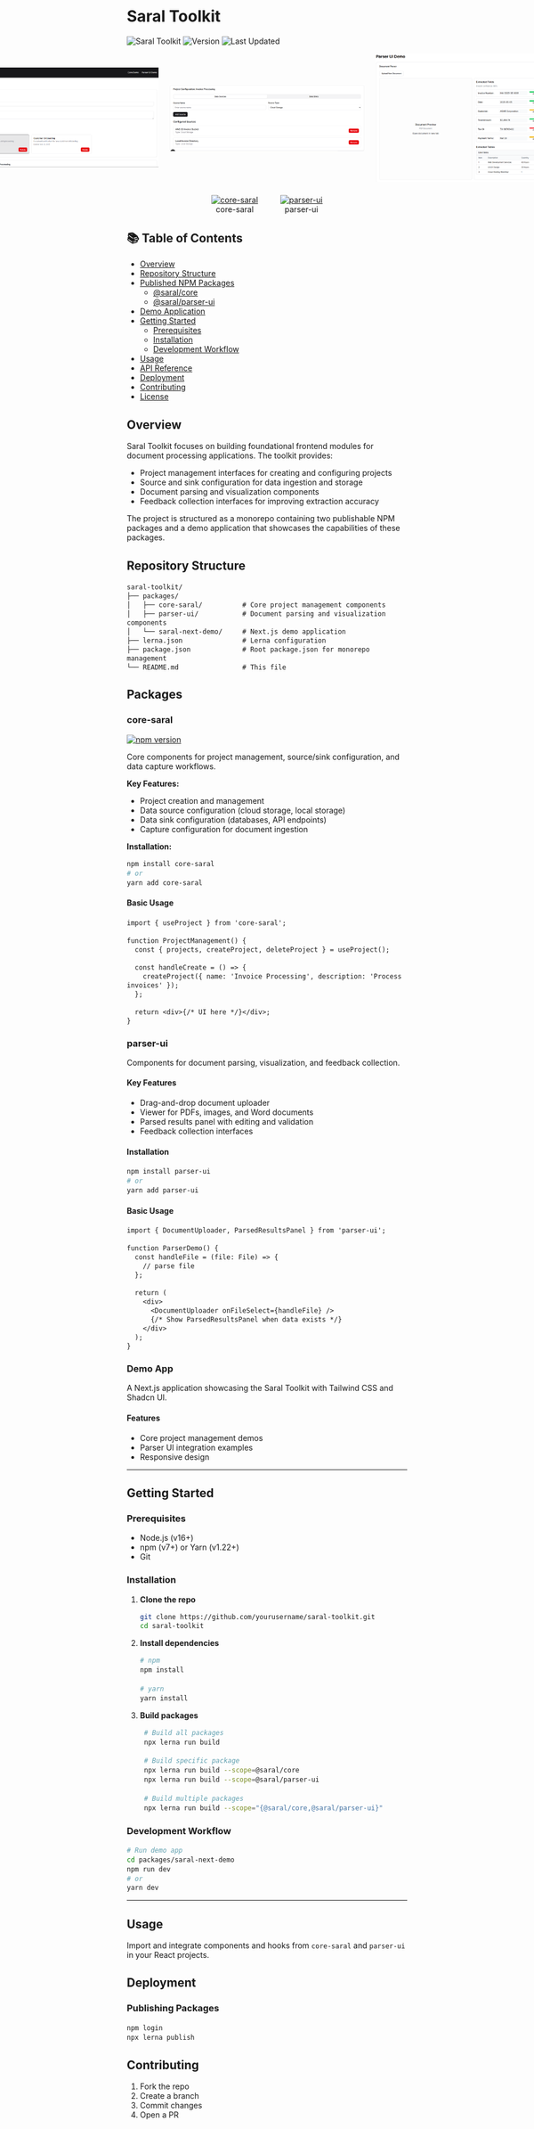 # Saral Toolkit

![Saral Toolkit](https://img.shields.io/badge/Saral-Toolkit-blue)
![Version](https://img.shields.io/badge/version-1.0.1-orange)
![Last Updated](https://img.shields.io/badge/last%20updated-May%202025-brightgreen)
<!-- Three images in one row, centered with equal spacing -->
<div style="display: flex; justify-content: center; align-items: center; gap: 20px;">
  <img src="docs/1.png" alt="Saral Core Demo" width="350" />
  <img src="docs/2.png" alt="Parser UI Demo" width="350" />
  <img src="docs/3.png" alt="Parser UI Demo" width="350" />
</div>

<!-- Two NPM package badges in one centered row -->
<div style="display: flex; justify-content: center; align-items: center; gap: 40px; margin-top: 1.5rem;">
  <div style="text-align: center;">
    <a href="https://www.npmjs.com/package/core-saral">
      <img src="https://img.shields.io/npm/v/core-saral?style=for-the-badge" alt="core-saral">
    </a>
    <div>core-saral</div>
  </div>
  <div style="text-align: center;">
    <a href="https://www.npmjs.com/package/parser-ui">
      <img src="https://img.shields.io/npm/v/parser-ui?style=for-the-badge" alt="parser-ui">
    </a>
    <div>parser-ui</div>
  </div>
</div>


## 📚 Table of Contents

- [Overview](#overview)
- [Repository Structure](#repository-structure)
- [Published NPM Packages](#published-npm-packages)
  - [@saral/core](#saralcore)
  - [@saral/parser-ui](#saralparser-ui)
- [Demo Application](#demo-application)
- [Getting Started](#getting-started)
  - [Prerequisites](#prerequisites)
  - [Installation](#installation)
  - [Development Workflow](#development-workflow)
- [Usage](#usage)
- [API Reference](#api-reference)
- [Deployment](#deployment)
- [Contributing](#contributing)
- [License](#license)

## Overview

Saral Toolkit focuses on building foundational frontend modules for document processing applications. The toolkit provides:

- Project management interfaces for creating and configuring projects
- Source and sink configuration for data ingestion and storage
- Document parsing and visualization components
- Feedback collection interfaces for improving extraction accuracy

The project is structured as a monorepo containing two publishable NPM packages and a demo application that showcases the capabilities of these packages.


## Repository Structure

```plaintext
saral-toolkit/
├── packages/
│   ├── core-saral/          # Core project management components
│   ├── parser-ui/           # Document parsing and visualization components
│   └── saral-next-demo/     # Next.js demo application
├── lerna.json               # Lerna configuration
├── package.json             # Root package.json for monorepo management
└── README.md                # This file
```
## Packages

### core-saral

[![npm version](https://img.shields.io/npm/v/core-saral)](https://www.npmjs.com/package/@saral/core)

Core components for project management, source/sink configuration, and data capture workflows.

**Key Features:**
- Project creation and management
- Data source configuration (cloud storage, local storage)
- Data sink configuration (databases, API endpoints)
- Capture configuration for document ingestion

**Installation:**

```bash
npm install core-saral
# or
yarn add core-saral
```

#### Basic Usage

```tsx
import { useProject } from 'core-saral';

function ProjectManagement() {
  const { projects, createProject, deleteProject } = useProject();

  const handleCreate = () => {
    createProject({ name: 'Invoice Processing', description: 'Process invoices' });
  };

  return <div>{/* UI here */}</div>;
}
```


### parser-ui

Components for document parsing, visualization, and feedback collection.

#### Key Features

* Drag-and-drop document uploader
* Viewer for PDFs, images, and Word documents
* Parsed results panel with editing and validation
* Feedback collection interfaces

#### Installation

```bash
npm install parser-ui
# or
yarn add parser-ui
```

#### Basic Usage

```tsx
import { DocumentUploader, ParsedResultsPanel } from 'parser-ui';

function ParserDemo() {
  const handleFile = (file: File) => {
    // parse file
  };

  return (
    <div>
      <DocumentUploader onFileSelect={handleFile} />
      {/* Show ParsedResultsPanel when data exists */}
    </div>
  );
}
```

### Demo App 

A Next.js application showcasing the Saral Toolkit with Tailwind CSS and Shadcn UI.

#### Features

* Core project management demos
* Parser UI integration examples
* Responsive design

---

## Getting Started

### Prerequisites

* Node.js (v16+)
* npm (v7+) or Yarn (v1.22+)
* Git

### Installation

1. **Clone the repo**

   ```bash
   git clone https://github.com/yourusername/saral-toolkit.git
   cd saral-toolkit
   ```

2. **Install dependencies**

   ```bash
   # npm
   npm install

   # yarn
   yarn install
   ```

3. **Build packages**

   ```bash
    # Build all packages
    npx lerna run build

    # Build specific package
    npx lerna run build --scope=@saral/core
    npx lerna run build --scope=@saral/parser-ui

    # Build multiple packages
    npx lerna run build --scope="{@saral/core,@saral/parser-ui}"
   ```

### Development Workflow

```bash
# Run demo app
cd packages/saral-next-demo
npm run dev
# or
yarn dev
```


---

## Usage

Import and integrate components and hooks from `core-saral` and `parser-ui` in your React projects.


## Deployment

### Publishing Packages

```bash
npm login
npx lerna publish
```


## Contributing

1. Fork the repo
2. Create a branch
3. Commit changes
4. Open a PR

